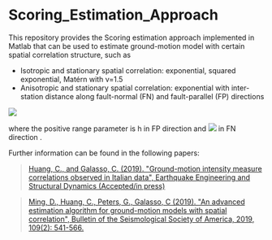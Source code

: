 # Scoring_Estimation_Approach

This repository provides the Scoring estimation approach implemented in Matlab that can be used to estimate ground-motion model with certain spatial correlation structure, such as
* Isotropic and stationary spatial correlation: exponential, squared exponential, Mat&eacute;rn with &nu;=1.5
* Anisotropic and stationary spatial correlation: exponential with inter-station distance along fault-normal (FN) and fault-parallel (FP) directions

<img src="https://latex.codecogs.com/svg.latex?\small&space;\begin{align*}&space;k(d)=\exp\left(-\frac{\sqrt{d_{FP}^2+\theta&space;d_{FN}^2}}{h}\right)&space;\end{align*}" />

where the positive range parameter is h in FP direction and <img src="https://latex.codecogs.com/svg.latex?\small&space;{h}/{\sqrt{\theta}}" /> in FN direction .

Further information can be found in the following papers:

>[Huang, C., and Galasso, C. (2019). "Ground-motion intensity measure correlations observed in Italian data", Earthquake Engineering and Structural Dynamics (Accepted/in press)]()

>[Ming, D., Huang, C., Peters, G., Galasso, C (2019). "An advanced estimation algorithm for ground-motion models with spatial correlation", Bulletin of the Seismological Society of America, 2019, 109(2): 541-566.](https://pubs.geoscienceworld.org/ssa/bssa/article-abstract/568974/an-advanced-estimation-algorithm-for-ground-motion?redirectedFrom=fulltext)
